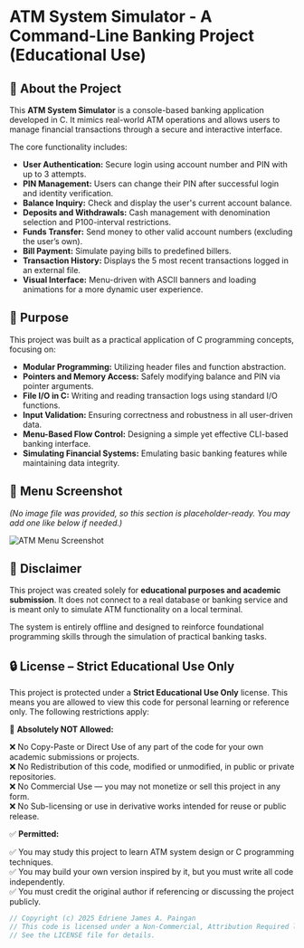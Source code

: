 # ATM System Simulator - A Command-Line Banking Project (Educational Use)

## 🧠 About the Project

This **ATM System Simulator** is a console-based banking application developed in C. It mimics real-world ATM operations and allows users to manage financial transactions through a secure and interactive interface.

The core functionality includes:

* **User Authentication:** Secure login using account number and PIN with up to 3 attempts.
* **PIN Management:** Users can change their PIN after successful login and identity verification.
* **Balance Inquiry:** Check and display the user's current account balance.
* **Deposits and Withdrawals:** Cash management with denomination selection and P100-interval restrictions.
* **Funds Transfer:** Send money to other valid account numbers (excluding the user’s own).
* **Bill Payment:** Simulate paying bills to predefined billers.
* **Transaction History:** Displays the 5 most recent transactions logged in an external file.
* **Visual Interface:** Menu-driven with ASCII banners and loading animations for a more dynamic user experience.

## 🎯 Purpose

This project was built as a practical application of C programming concepts, focusing on:

* **Modular Programming:** Utilizing header files and function abstraction.
* **Pointers and Memory Access:** Safely modifying balance and PIN via pointer arguments.
* **File I/O in C:** Writing and reading transaction logs using standard I/O functions.
* **Input Validation:** Ensuring correctness and robustness in all user-driven data.
* **Menu-Based Flow Control:** Designing a simple yet effective CLI-based banking interface.
* **Simulating Financial Systems:** Emulating basic banking features while maintaining data integrity.

## 👾 Menu Screenshot  
_(No image file was provided, so this section is placeholder-ready. You may add one like below if needed.)_

![ATM Menu Screenshot](atm_menu.png)

## 📌 Disclaimer

This project was created solely for **educational purposes and academic submission**. It does not connect to a real database or banking service and is meant only to simulate ATM functionality on a local terminal.

The system is entirely offline and designed to reinforce foundational programming skills through the simulation of practical banking tasks.

## 🔒 License – Strict Educational Use Only

This project is protected under a **Strict Educational Use Only** license. This means you are allowed to view this code for personal learning or reference only. The following restrictions apply:

🚫 **Absolutely NOT Allowed:**

❌ No Copy-Paste or Direct Use of any part of the code for your own academic submissions or projects.  
❌ No Redistribution of this code, modified or unmodified, in public or private repositories.  
❌ No Commercial Use — you may not monetize or sell this project in any form.  
❌ No Sub-licensing or use in derivative works intended for reuse or public release.

✅ **Permitted:**

✅ You may study this project to learn ATM system design or C programming techniques.  
✅ You may build your own version inspired by it, but you must write all code independently.  
✅ You must credit the original author if referencing or discussing the project publicly.

```c
// Copyright (c) 2025 Edriene James A. Paingan
// This code is licensed under a Non-Commercial, Attribution Required license.
// See the LICENSE file for details.
